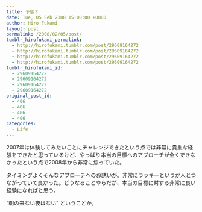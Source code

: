 ```yaml
---
title: 予感？
date: Tue, 05 Feb 2008 15:00:00 +0000
author: Hiro Fukami
layout: post
permalink: /2008/02/05/post/
tumblr_hirofukami_permalink:
  - http://hirofukami.tumblr.com/post/29609164272
  - http://hirofukami.tumblr.com/post/29609164272
  - http://hirofukami.tumblr.com/post/29609164272
  - http://hirofukami.tumblr.com/post/29609164272
tumblr_hirofukami_id:
  - 29609164272
  - 29609164272
  - 29609164272
  - 29609164272
original_post_id:
  - 406
  - 406
  - 406
  - 406
categories:
  - Life
---
```

<div class="section">
  <p>
    2007年は体験してみたいことにチャレンジできたという点では非常に貴重な経験をできたと思っているけど、やっぱり本当の目標へのアプローチが全くできなかったという点で2008年から非常に焦っていた。
  </p>
  
  <p>
    タイミングよくそんなアプローチへのお誘いが。非常にラッキーというか人とつながっていて良かった。どうなることやらだが、本当の目標に対する非常に良い経験になればと思う。
  </p>
  
  <p>
    &#8220;朝の来ない夜はない&#8221; ということか。
  </p>
</div>